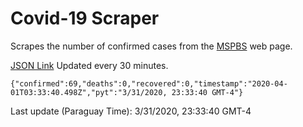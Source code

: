 # Covid-19 Scraper

Scrapes the number of confirmed cases from the [MSPBS](https://www.mspbs.gov.py/covid-19.php) web page.

[JSON Link](https://jmayalag.github.io/covid19-scrape/cases.json)
Updated every 30 minutes.
```
{"confirmed":69,"deaths":0,"recovered":0,"timestamp":"2020-04-01T03:33:40.498Z","pyt":"3/31/2020, 23:33:40 GMT-4"}
```
Last update (Paraguay Time): 3/31/2020, 23:33:40 GMT-4